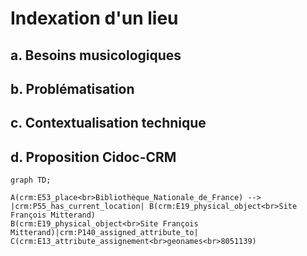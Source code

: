 # Indexation d'un lieu

## a. Besoins musicologiques

## b. Problématisation 

## c. Contextualisation technique

## d. Proposition Cidoc-CRM

```mermaid
graph TD;

A(crm:E53_place<br>Bibliothèque_Nationale_de_France) --> |crm:P55_has_current_location| B(crm:E19_physical_object<br>Site François Mitterand)
B(crm:E19_physical_object<br>Site François Mitterand)|crm:P140_assigned_attribute_to| C(crm:E13_attribute_assignement<br>geonames<br>8051139)



```

